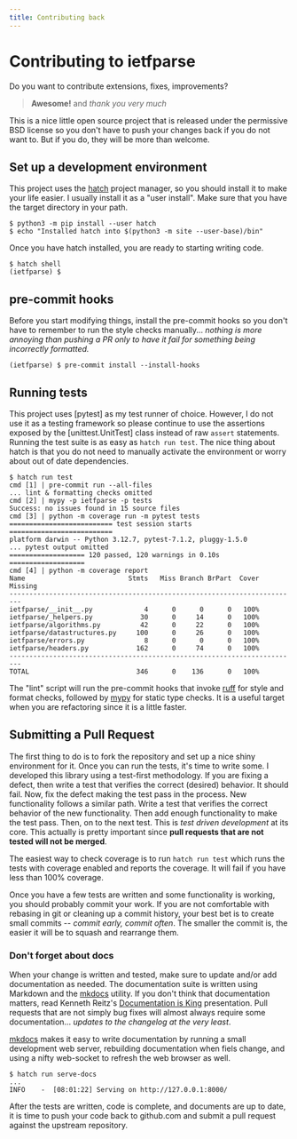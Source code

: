 ```yaml
---
title: Contributing back
---
```

# Contributing to ietfparse

Do you want to contribute extensions, fixes, improvements?

> **Awesome!** and *thank you very much*

This is a nice little open source project that is released under the
permissive BSD license so you don't have to push your changes back if
you do not want to.  But if you do, they will be more than welcome.

## Set up a development environment

This project uses the [hatch] project manager, so you should install it
to make your life easier. I usually install it as a "user install".
Make sure that you have the target directory in your path.

```commandline
$ python3 -m pip install --user hatch
$ echo "Installed hatch into $(python3 -m site --user-base)/bin"
```

Once you have hatch installed, you are ready to starting writing code.

```commandline
$ hatch shell
(ietfparse) $
```
## pre-commit hooks

Before you start modifying things, install the pre-commit hooks so you
don't have to remember to run the style checks manually... _nothing is
more annoying than pushing a PR only to have it fail for something being
incorrectly formatted._

```commandline
(ietfparse) $ pre-commit install --install-hooks
```

## Running tests

This project uses [pytest] as my test runner of choice. However, I do not use
it as a testing framework so please continue to use the assertions exposed by
the [unittest.UnitTest] class instead of raw `assert` statements.
Running the test suite is as easy as `hatch run test`. The nice thing
about hatch is that you do not need to manually activate the environment or
worry about out of date dependencies.

```commandline
$ hatch run test
cmd [1] | pre-commit run --all-files
... lint & formatting checks omitted
cmd [2] | mypy -p ietfparse -p tests
Success: no issues found in 15 source files
cmd [3] | python -m coverage run -m pytest tests
========================== test session starts ==========================
platform darwin -- Python 3.12.7, pytest-7.1.2, pluggy-1.5.0
... pytest output omitted
=================== 120 passed, 120 warnings in 0.10s ===================
cmd [4] | python -m coverage report
Name                          Stmts   Miss Branch BrPart  Cover   Missing
-------------------------------------------------------------------------
ietfparse/__init__.py             4      0      0      0   100%
ietfparse/_helpers.py            30      0     14      0   100%
ietfparse/algorithms.py          42      0     22      0   100%
ietfparse/datastructures.py     100      0     26      0   100%
ietfparse/errors.py               8      0      0      0   100%
ietfparse/headers.py            162      0     74      0   100%
-------------------------------------------------------------------------
TOTAL                           346      0    136      0   100%
```

The "lint" script will run the pre-commit hooks that invoke [ruff] for style
and format checks, followed by [mypy] for static type checks. It is a useful
target when you are refactoring since it is a little faster.

## Submitting a Pull Request

The first thing to do is to fork the repository and set up a nice shiny
environment for it.  Once you can run the tests, it's time to write some.
I developed this library using a test-first methodology.  If you are
fixing a defect, then write a test that verifies the correct (desired)
behavior.  It should fail.  Now, fix the defect making the test pass in
the process.  New functionality follows a similar path.  Write a test that
verifies the correct behavior of the new functionality.  Then add enough
functionality to make the test pass.  Then, on to the next test.  This is
*test driven development* at its core.  This actually is pretty important
since **pull requests that are not tested will not be merged**.

The easiest way to check coverage is to run `hatch run test` which runs
the tests with coverage enabled and reports the coverage.  It will fail if
you have less than 100% coverage.

Once you have a few tests are written and some functionality is working,
you should probably commit your work.  If you are not comfortable with
rebasing in git or cleaning up a commit history, your best bet is to
create small commits -- *commit early, commit often*.  The smaller the
commit is, the easier it will be to squash and rearrange them.

### Don't forget about docs

When your change is written and tested, make sure to update and/or add
documentation as needed.  The documentation suite is written using
Markdown and the [mkdocs] utility.  If you don't think that documentation
matters, read Kenneth Reitz's [Documentation is King] presentation.  Pull
requests that are not simply bug fixes will almost always require some
documentation... _updates to the changelog at the very least_.

[mkdocs] makes it easy to write documentation by running a small
development web server, rebuilding documentation when fiels change, and
using a nifty web-socket to refresh the web browser as well.

```commandline
$ hatch run serve-docs
...
INFO    -  [08:01:22] Serving on http://127.0.0.1:8000/
```

After the tests are written, code is complete, and documents are up to
date, it is time to push your code back to github.com and submit a pull
request against the upstream repository.

[hatch]: https://hatch.pypa.io/
[mkdocs]: https://www.mkdocs.org/
[mypy]: https://mypy.readthedocs.io/en/stable/
[ruff]: https://docs.astral.sh/ruff/
[unittest.TestCase]: https://docs.python.org/3/library/unittest.html#unittest.TestCase

[Documentation is King]: https://www.kennethreitz.org/documentation-is-king/
